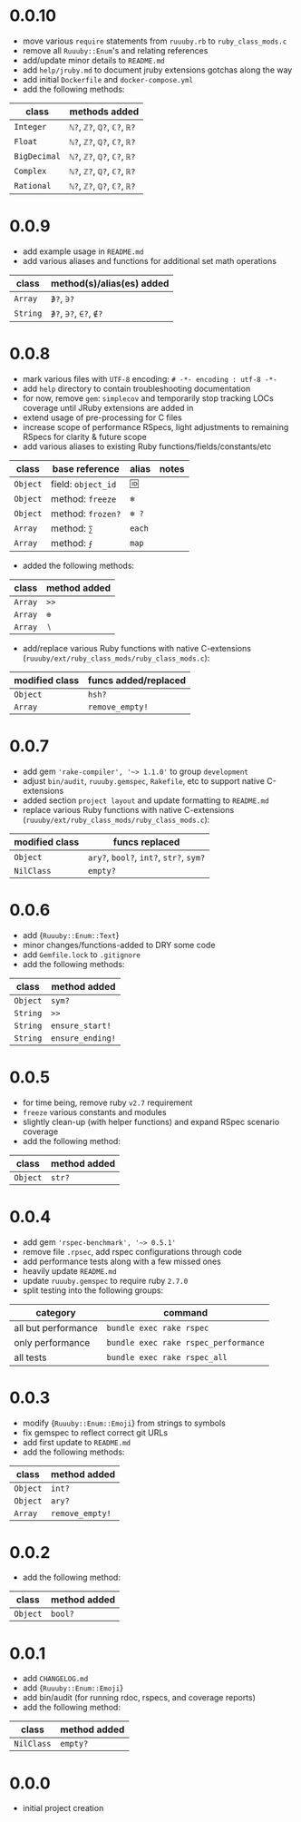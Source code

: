 # 0.0.10
 * move various `require` statements from `ruuuby.rb` to `ruby_class_mods.c`
 * remove all `Ruuuby::Enum`'s and relating references
 * add/update minor details to `README.md`
 * add `help/jruby.md` to document jruby extensions gotchas along the way
 * add initial `Dockerfile` and `docker-compose.yml`
 * add the following methods:
 
 | class        | methods added                |
 | -----------  | ---------------------------- |
 | `Integer`    | `ℕ?`, `ℤ?`, `ℚ?`, `ℂ?`, `ℝ?` |
 | `Float`      | `ℕ?`, `ℤ?`, `ℚ?`, `ℂ?`, `ℝ?` |
 | `BigDecimal` | `ℕ?`, `ℤ?`, `ℚ?`, `ℂ?`, `ℝ?` | 
 | `Complex`    | `ℕ?`, `ℤ?`, `ℚ?`, `ℂ?`, `ℝ?` |
 | `Rational`   | `ℕ?`, `ℤ?`, `ℚ?`, `ℂ?`, `ℝ?` |

# 0.0.9
 * add example usage in `README.md`
 * add various aliases and functions for additional set math operations
 
 | class    | method(s)/alias(es) added |
 | -------  | ------------------------- |
 | `Array`  | `∌?`, `∋?`                |
 | `String` | `∌?`, `∋?`, `∈?`, `∉?`    |
 

# 0.0.8
 * mark various files with `UTF-8` encoding: `# -*- encoding : utf-8 -*-`
 * add `help` directory to contain troubleshooting documentation
 * for now, remove `gem`: `simplecov` and temporarily stop tracking LOCs coverage until JRuby extensions are added in
 * extend usage of pre-processing for C files
 * increase scope of performance RSpecs, light adjustments to remaining RSpecs for clarity & future scope
 * add various aliases to existing Ruby functions/fields/constants/etc
 
| class           | base reference                          | alias         | notes |
| --------------- | --------------------------------------- | ------------- | ----- |
| `Object`        | field: `object_id`                       | `🆔`          |       |
| `Object`        | method: `freeze`                        | `❄️`          |       |
| `Object`        | method: `frozen?`                       | `❄️ ?`        |       |
| `Array`         | method: `∑`                             | `each`        |       |
| `Array`         | method: `⨍`                             | `map`         |       |

 * added the following methods:
 
 | class    | method added     |
 | -------  | ---------------- |
 | `Array`  | `>>`             |
 | `Array`  | `⊕`              |
 | `Array`  | `∖`              |

 * add/replace various Ruby functions with native C-extensions (`ruuuby/ext/ruby_class_mods/ruby_class_mods.c`):
 
 | modified class   | funcs added/replaced  |
 | --------------- | --------------------- |
 | `Object`        | `hsh?`                |
 | `Array`         | `remove_empty!`       |

# 0.0.7
 * add gem `'rake-compiler', '~> 1.1.0'` to group `development`
 * adjust `bin/audit`, `ruuuby.gemspec`, `Rakefile`, etc to support native C-extensions
 * added section `project layout` and update formatting to `README.md`
 * replace various Ruby functions with native C-extensions (`ruuuby/ext/ruby_class_mods/ruby_class_mods.c`):
 
 | modified class   | funcs replaced  |
 | --------------- | --------------- |
 | `Object`        | `ary?`, `bool?`, `int?`, `str?`, `sym?` |
 | `NilClass`      | `empty?` |

# 0.0.6
 * add {`Ruuuby::Enum::Text`}
 * minor changes/functions-added to DRY some code
 * add `Gemfile.lock` to `.gitignore`
 * add the following methods:
 
 | class    | method added     |
 | -------  | ---------------- |
 | `Object` | `sym?`           |
 | `String` | `>>`             |
 | `String` | `ensure_start!`  | 
 | `String` | `ensure_ending!` |

# 0.0.5
 * for time being, remove ruby `v2.7` requirement
 * `freeze` various constants and modules
 * slightly clean-up (with helper functions) and expand RSpec scenario coverage
 * add the following method:
 
 | class  | method added    |
 | -----  | ------------- |
 | `Object` | `str?`      |

# 0.0.4
 * add gem `'rspec-benchmark', '~> 0.5.1'`
 * remove file `.rpsec`, add rspec configurations through code
 * add performance tests along with a few missed ones
 * heavily update `README.md`
 * update `ruuuby.gemspec` to require ruby `2.7.0`
 * split testing into the following groups:
 
| category | command |
| -------- | ------- |
| all but performance | `bundle exec rake rspec` |
| only performance | `bundle exec rake rspec_performance` |
| all tests | `bundle exec rake rspec_all` |


# 0.0.3
 * modify {`Ruuuby::Enum::Emoji`} from strings to symbols
 * fix gemspec to reflect correct git URLs
 * add first update to `README.md`
 * add the following methods:

| class  | method added    |
| -----  | ------------- |
| `Object` | `int?`          |
| `Object` | `ary?`          |
| `Array`  | `remove_empty!` |

# 0.0.2
 * add the following method:

| class  | method added    |
| -----  | ------------- |
| `Object` | `bool?`         |

# 0.0.1
 * add `CHANGELOG.md`
 * add {`Ruuuby::Enum::Emoji`}
 * add bin/audit (for running rdoc, rspecs, and coverage reports)
 * add the following method:

| class    | method added    |
| -----    | ------------- |
| `NilClass` | `empty?`        |

# 0.0.0
 * initial project creation
